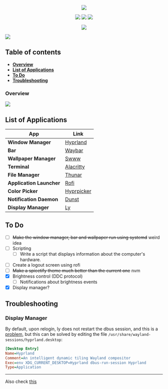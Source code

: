 
<div align='center'> 

[![](https://readme-typing-svg.demolab.com?font=JetBrains+Mono&size=32&duration=3000&pause=1000&color=EBDBB2&center=true&vCenter=true&random=false&width=435&lines=My+gruvbox+dotfiles)](https://git.io/typing-svg)

![](https://img.shields.io/github/stars/shvedes/dotfiles?style=for-the-badge&label=Stars&color=b57614)
![](https://img.shields.io/github/last-commit/shvedes/dotfiles?style=for-the-badge&color=b57614)
![](https://img.shields.io/github/license/shvedes/dotfiles?style=for-the-badge&color=b57614)

![](https://img.shields.io/github/repo-size/shvedes/dotfiles?style=for-the-badge&logoColor=%23ffffff&label=Size&color=%23b57614)

</div>

![](./assets/preview.png)

## Table of contents
- [**Overview**](#overview)
- [**List of Applications**](#list-of-applications)
- [**To Do**](#to-do)
- [**Troubleshooting**](#troubleshooting)

### Overview

![](./assets/overview.png)

## List of Applications

| App                       | Link                                                  |
| ------------------------- | ----------------------------------------------------- |
| **Window Manager**        | [Hyprland](https://github.com/hyprwm/Hyprland)        |
| **Bar**                   | [Waybar](https://github.com/Alexays/Waybar)           | 
| **Wallpaper Manager**     | [Swww](https://github.com/LGFae/swww)                 |
| **Terminal**              | [Alacritty](https://github.com/alacritty/alacritty)   |
| **File Manager**          | [Thunar](https://docs.xfce.org/xfce/thunar/start)     |
| **Application Launcher**  | [Rofi](https://github.com/davatorium/rofi)            |
| **Color Picker**          | [Hyprpicker](https://github.com/hyprwm/hyprpicker)    |
| **Notification Daemon**   | [Dunst](https://github.com/dunst-project/dunst)       |
| **Display Manager**       | [Ly](https://github.com/fairyglade/ly)                |

## To Do

- [ ] ~~Make the window manager, bar and wallpaper run using systemd~~ weird idea
- [ ] Scripting
    - [ ] Write a script that displays information about the computer's hardware.
- [ ] Create a logout screen using rofi
- [ ] ~~Make a spicetify theme much better than the current one~~ nvm
- [x] Brightness control (DDC protocol)
    - [ ] Notifications about brightness events
- [x] Display manager?

## Troubleshooting

### Display Manager

By default, upon relogin, ly does not restart the dbus session, and this is a [problem](https://github.com/fairyglade/ly/issues/384#issuecomment-1213103624), but this can be solved by editing the file `/usr/share/wayland-sessions/hyprland.desktop`:
```ini
[Desktop Entry]
Name=Hyprland
Comment=An intelligent dynamic tiling Wayland compositor
Exec=env XDG_CURRENT_DESKTOP=Hyprland dbus-run-session Hyprland
Type=Application
```

---

Also check [this](./Environment.md)

